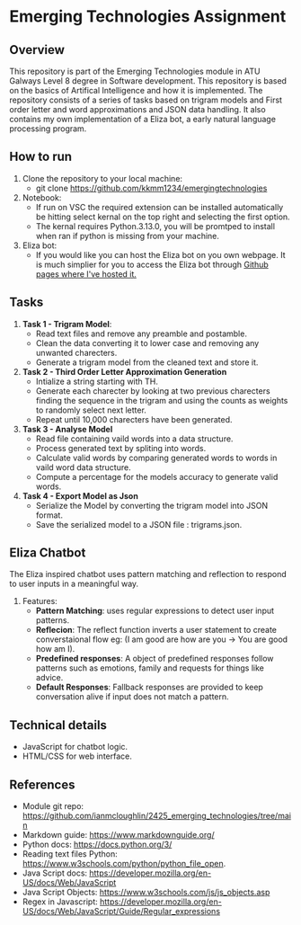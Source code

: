 # Emerging Technologies Assignment

## Overview
This repository is part of the Emerging Technologies module in ATU Galways Level 8 degree in Software development. This repository is based on the basics of Artifical Intelligence and how it is implemented. The repository consists of a series of tasks based on trigram models and First order letter and word approximations and JSON data handling. It also contains my own implementation of a Eliza bot, a early natural language processing program.

## How to run
1. Clone the repository to your local machine:
   - git clone https://github.com/kkmm1234/emergingtechnologies
3. Notebook:
   - If run on VSC the required extension can be installed automatically be hitting select kernal on the top right and selecting the first option.
   - The kernal requires Python.3.13.0, you will be promtped to install when ran if python is missing from your machine.
5. Eliza bot:
   - If you would like you can host the Eliza bot on you own webpage.  It is much simplier for you to access the Eliza bot through [Github pages where I've hosted it.](https://kkmm1234.github.io/emergingtechnologies/)

## Tasks
1. **Task 1 - Trigram Model**:
   - Read text files and remove any preamble and postamble.
   - Clean the data converting it to lower case and removing any unwanted charecters.
   - Generate a trigram model from the cleaned text and store it.
2. **Task 2 - Third Order Letter Approximation Generation**
   - Intialize a string starting with TH.
   - Generate each charecter by looking at two previous charecters finding the sequence in the trigram and using the counts as weights to randomly select next letter.
   - Repeat until 10,000 charecters have been generated.
3. **Task 3 - Analyse Model**
   - Read file containing vaild words into a data structure.
   - Process generated text by spliting into words.
   - Calculate valid words by comparing generated words to words in vaild word data structure.
   - Compute a percentage for the models accuracy to generate valid words.
4. **Task 4 - Export Model as Json**
   - Serialize the Model by converting the trigram model into JSON format.
   - Save the serialized model to a JSON file : trigrams.json.
  
## Eliza Chatbot
The Eliza inspired chatbot uses pattern matching and reflection to respond to user inputs in a meaningful way.
1. Features:
   - **Pattern Matching**: uses regular expressions to detect user input patterns.
   - **Reflecion**: The reflect function inverts a user statement to create converstaional flow eg: (I am good are how are you -> You are good how am I).
   - **Predefined responses**: A object of predefined responses follow patterns such as emotions, family and requests for things like advice.
   - **Default Responses**: Fallback responses are provided to keep conversation alive if input does not match a pattern.

## Technical details
   - JavaScript for chatbot logic.
   - HTML/CSS for web interface.

## References 
- Module git repo: https://github.com/ianmcloughlin/2425_emerging_technologies/tree/main
- Markdown guide: https://www.markdownguide.org/
- Python docs: https://docs.python.org/3/
- Reading text files Python: https://www.w3schools.com/python/python_file_open.
- Java Script docs: https://developer.mozilla.org/en-US/docs/Web/JavaScript
- Java Script Objects: https://www.w3schools.com/js/js_objects.asp
- Regex in Javascript: https://developer.mozilla.org/en-US/docs/Web/JavaScript/Guide/Regular_expressions





